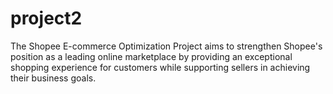 # project2
The Shopee E-commerce Optimization Project aims to strengthen Shopee's position as a leading online marketplace by providing an exceptional shopping experience for customers while supporting sellers in achieving their business goals.
